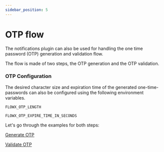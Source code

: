 ```yaml
---
sidebar_position: 5
---
```


# OTP flow

The notifications plugin can also be used for handling the one time password (OTP) generation and validation flow.

The flow is made of two steps, the OTP generation and the OTP validation.

### OTP Configuration

The desired character size and expiration time of the generated one-time-passwords can also be configured using the following environment variables.

`FLOWX_OTP_LENGTH`

`FLOWX_OTP_EXPIRE_TIME_IN_SECONDS`

Let's go through the examples for both steps:

[Generate OTP](generate-otp)

[Validate OTP](validate-otp)
